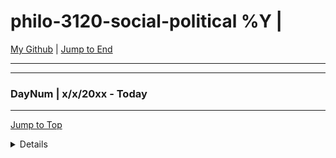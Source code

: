 <!-- markdownlint-disable MD033 -->
<!-- markdownlint-disable MD041 -->

<div id="top-of-doc"></div>

# philo-3120-social-political %Y |

[My Github](https://github.com/popados) | [Jump to End](#end-of-doc)

---

---

### DayNum | x/x/20xx - Today

---

[Jump to Top](#top-of-doc)

<div id="end-of-doc"></div>

<details>
## Notes :
</details>

